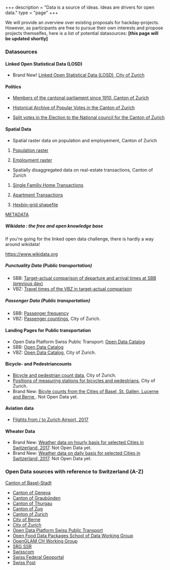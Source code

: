 +++
description = "Data is a source of ideas. Ideas are drivers for open data."
type = "page"
+++

We will provide an overview over existing proposals for hackday-projects. However, as participants are free to pursue their own interests and propose projects themselfes, here is a list of potential datasources:
**[this page will be updated shortly]**

### Datasources

#### Linked Open Statistical Data (LOSD)
- Brand New! [Linked Open Statistical Data (LOSD), City of Zurich](https://data.stadt-zuerich.ch/dataset/stadt_zuerich_losd)

#### Politics
- [Members of the cantonal parliament since 1910, Canton of Zurich](https://wahlen-abstimmungen.zh.ch/internet/justiz_inneres/wahlen-abstimmungen/de/wahlen/krdaten_staatsarchiv/datenexporthinweise.html)

- [Historical Archive of Popular Votes in the Canton of Zurich](https://opendata.swiss/de/dataset/abstimmungsarchiv-des-kantons-zurich)

- [Split votes in the Election to the National council for the Canton of Zurich](https://wahlen-abstimmungen.zh.ch/internet/justiz_inneres/wahlen-abstimmungen/de/wahlen/wahlarchiv/nr_archiv/nationalratswahl2015/statistik-analyse/panaschierstatistik.html)

#### Spatial Data
- Spatial raster data on population and employement, Canton of Zurich

1. [Population raster](https://www.web.statistik.zh.ch/twist/population_raster_ha.csv)

2. [Employment raster](https://www.web.statistik.zh.ch/twist/empl_raster_ha.csv)

- Spatially disaggregated data on real-estate transactions, Canton of Zurich 

1. [Single Familiy Home Transactions](https://www.web.statistik.zh.ch/twist/total_dataset_efh_en.csv)

2. [Apartment Transactions](https://www.web.statistik.zh.ch/twist/total_dataset_STW_en.csv)

3. [Hexbin-grid shapefile](https://www.web.statistik.zh.ch/twist/Hexbins_1sqkm.zip)

[METADATA](https://www.web.statistik.zh.ch/twist/Data_description.pdf)

##### Wikidata : the free and open knowledge base

If you're going for the linked open data challenge, there is hardly a way around wikidata!

https://www.wikidata.org

##### Punctuality Data (Public transportation)

- SBB: [Target-actual comparison of departure and arrival times at SBB (previous day)](https://data.sbb.ch/explore/dataset/ist-daten-sbb/)
- VBZ: [Travel times of the VBZ in target-actual comparison](https://data.stadt-zuerich.ch/dataset/vbz-fahrzeiten-ogd)

##### Passenger Data (Public transportation)

- SBB: [Passenger frequency](https://data.sbb.ch/explore/dataset/passagierfrequenz/)
- VBZ: [Passenger countings](https://data.stadt-zuerich.ch/dataset/vbz-fahrgastzahlen-ogd), City of Zurich.

#### Landing Pages for Public transportation

- Open Data Platform Swiss Public Transport: [Open Data Catalog](https://opentransportdata.swiss/en/)
- SBB:  [Open Data Catalog](https://data.sbb.ch/explore/?sort=modified)
- VBZ: [Open Data Catalog](https://data.stadt-zuerich.ch/dataset?q=tags%3Dvbz&tags=vbz), City of Zurich.

#### Bicycle- and Pedestriancounts

- [Bicycle and pedestrian count data](https://data.stadt-zuerich.ch/dataset/verkehrszaehlungen-werte-fussgaenger-velo), City of Zurich.
- [Positions of measuring stations for bicycles and pedestrians](https://data.stadt-zuerich.ch/dataset/verkehrszaehlungen-standorte-velo-fussgaenger), City of Zurich.
- Brand New: [Bicyle counts from the Cities of Basel, St. Gallen, Lucerne and Berne ](). Not Open Data yet.

#### Aviation data
- [Flights from / to Zurich Airport, 2017](https://github.com/tlorusso/twist_zrh)

#### Wheater Data
- Brand New: [Weather data on hourly basis for selected Cities in Switzerland, 2017](http://statistik.stadt-zuerich.ch/modules/twist2018/meteoswiss/meteoswiss_weahterdata_hourly_cities_2017.zip). Not Open Data yet.
- Brand New: [Weather data on daily basis for selected Cities in Switzerland, 2017](http://statistik.stadt-zuerich.ch/modules/twist2018/meteoswiss/meteoswiss_weahterdata_daily_cities_2017.zip). Not Open Data yet.

### Open Data sources with reference to Switzerland (A-Z)
[Canton of Basel-Stadt](http://www.staatskanzlei.bs.ch/oeffentlichkeitsprinzip/ogd/datenkatalog.html)
- [Canton of Geneva](https://opendata.swiss/de/organization/canton-geneve?q=organization%3A%28administration-cantonale-geneve+OR+sitg-systeme-dinformation-du-territoire-a-geneve%29&sort=score+desc%2C+metadata_modified+desc)
- [Canton of Graubünden](https://opendata.swiss/de/organization/kanton-graubuenden)
- [Canton of Thurgau](https://ogd.tg.ch/datenkatalog.html/6965)
- [Canton of Zug](https://opendata.swiss/de/organization/kanton-zug)
- [Canton of Zurich](https://opendata.swiss/de/organization/kanton-zuerich)
- [City of Berne](https://opendata.swiss/de/organization/stadt-bern)
- [City of Zurich](https://data.stadt-zuerich.ch/)
- [Open Data Platform Swiss Public Transport](https://opentransportdata.swiss/)
- [Open Food Data Packages School of Data Working Group](http://openfood.schoolofdata.ch/)
- [OpenGLAM CH Working Group](https://opendata.swiss/de/organization/openglam)
- [SRG SSR](https://opendata.swiss/de/organization/schweizer-radio-und-fernsehen-srg)
- [Swisscom](https://opendata.swisscom.com/explore/?sort=title&refine.language=de)
- [Swiss Federal Geoportal](http://www.geo.admin.ch/internet/geoportal/de/home/services.html)
- [Swiss Post](https://swisspost.opendatasoft.com/explore/?sort=modified)




